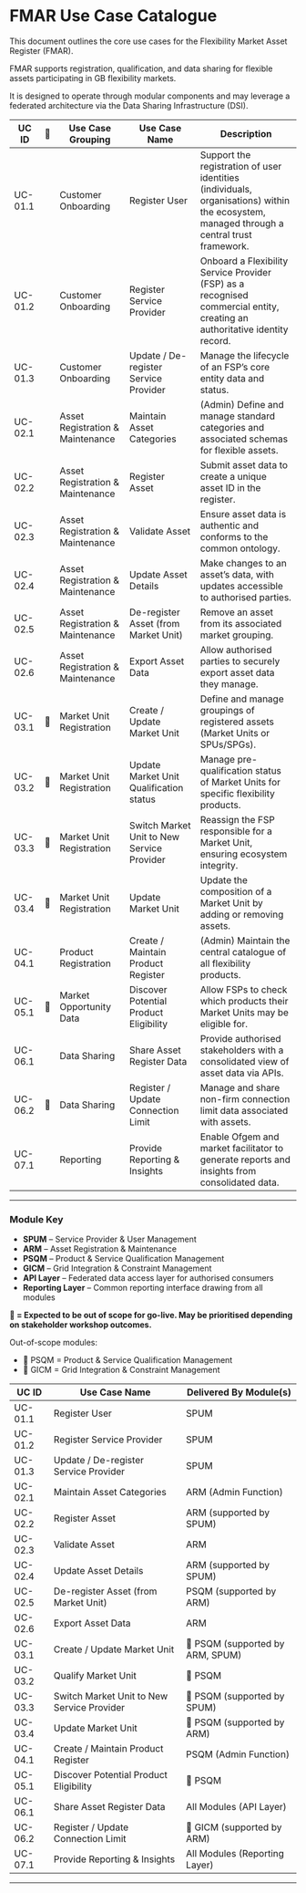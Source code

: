 # FMAR Use Case Catalogue

This document outlines the core use cases for the Flexibility Market Asset Register (FMAR).  

FMAR supports registration, qualification, and data sharing for flexible assets participating in GB flexibility markets.  

It is designed to operate through modular components and may leverage a federated architecture via the Data Sharing Infrastructure (DSI).

| UC ID    | 🔶 | Use Case Grouping              | Use Case Name                               | Description |
|----------|----|--------------------------------|---------------------------------------------|-------------|
| UC-01.1  |    | Customer Onboarding            | Register User                               | Support the registration of user identities (individuals, organisations) within the ecosystem, managed through a central trust framework. |
| UC-01.2  |    | Customer Onboarding            | Register Service Provider                   | Onboard a Flexibility Service Provider (FSP) as a recognised commercial entity, creating an authoritative identity record. |
| UC-01.3  |    | Customer Onboarding            | Update / De-register Service Provider       | Manage the lifecycle of an FSP’s core entity data and status. |
| UC-02.1  |    | Asset Registration & Maintenance | Maintain Asset Categories                 | (Admin) Define and manage standard categories and associated schemas for flexible assets. |
| UC-02.2  |    | Asset Registration & Maintenance | Register Asset                            | Submit asset data to create a unique asset ID in the register. |
| UC-02.3  |    | Asset Registration & Maintenance | Validate Asset                            | Ensure asset data is authentic and conforms to the common ontology. |
| UC-02.4  |    | Asset Registration & Maintenance | Update Asset Details                      | Make changes to an asset’s data, with updates accessible to authorised parties. |
| UC-02.5  |    | Asset Registration & Maintenance | De-register Asset (from Market Unit)      | Remove an asset from its associated market grouping. |
| UC-02.6  |    | Asset Registration & Maintenance | Export Asset Data                         | Allow authorised parties to securely export asset data they manage. |
| UC-03.1  | 🔶 | Market Unit Registration         | Create / Update Market Unit                | Define and manage groupings of registered assets (Market Units or SPUs/SPGs). |
| UC-03.2  | 🔶 | Market Unit Registration         | Update Market Unit Qualification status    | Manage pre-qualification status of Market Units for specific flexibility products. |
| UC-03.3  | 🔶 | Market Unit Registration         | Switch Market Unit to New Service Provider | Reassign the FSP responsible for a Market Unit, ensuring ecosystem integrity. |
| UC-03.4  | 🔶 | Market Unit Registration         | Update Market Unit                         | Update the composition of a Market Unit by adding or removing assets. |
| UC-04.1  |    | Product Registration             | Create / Maintain Product Register         | (Admin) Maintain the central catalogue of all flexibility products. |
| UC-05.1  | 🔶 | Market Opportunity Data          | Discover Potential Product Eligibility     | Allow FSPs to check which products their Market Units may be eligible for. |
| UC-06.1  |    | Data Sharing                     | Share Asset Register Data                  | Provide authorised stakeholders with a consolidated view of asset data via APIs. |
| UC-06.2  | 🔶 | Data Sharing                     | Register / Update Connection Limit         | Manage and share non-firm connection limit data associated with assets. |
| UC-07.1  |    | Reporting                        | Provide Reporting & Insights               | Enable Ofgem and market facilitator to generate reports and insights from consolidated data. |

---

### Module Key

- **SPUM** – Service Provider & User Management  
- **ARM** – Asset Registration & Maintenance  
- **PSQM** – Product & Service Qualification Management  
- **GICM** – Grid Integration & Constraint Management  
- **API Layer** – Federated data access layer for authorised consumers  
- **Reporting Layer** – Common reporting interface drawing from all modules

**🔶 = Expected to be out of scope for go-live. May be prioritised depending on stakeholder workshop outcomes.**

Out-of-scope modules:
- 🔶 PSQM = Product & Service Qualification Management
- 🔶 GICM = Grid Integration & Constraint Management

| UC ID    | Use Case Name                               | Delivered By Module(s)                |
|----------|---------------------------------------------|-------------------------------------|
| UC-01.1  | Register User                               | SPUM                                |
| UC-01.2  | Register Service Provider                   | SPUM                                |
| UC-01.3  | Update / De-register Service Provider       | SPUM                                |
| UC-02.1  | Maintain Asset Categories                   | ARM (Admin Function)                 |
| UC-02.2  | Register Asset                              | ARM (supported by SPUM)              |
| UC-02.3  | Validate Asset                              | ARM                                 |
| UC-02.4  | Update Asset Details                        | ARM (supported by SPUM)              |
| UC-02.5  | De-register Asset (from Market Unit)        | PSQM (supported by ARM)              |
| UC-02.6  | Export Asset Data                           | ARM                                 |
| UC-03.1  | Create / Update Market Unit                 | 🔶 PSQM (supported by ARM, SPUM)    |
| UC-03.2  | Qualify Market Unit                         | 🔶 PSQM                             |
| UC-03.3  | Switch Market Unit to New Service Provider  | 🔶 PSQM (supported by SPUM)          |
| UC-03.4  | Update Market Unit                          | 🔶 PSQM (supported by ARM)           |
| UC-04.1  | Create / Maintain Product Register          | PSQM (Admin Function)                |
| UC-05.1  | Discover Potential Product Eligibility      | 🔶 PSQM                               |
| UC-06.1  | Share Asset Register Data                   | All Modules (API Layer)              |
| UC-06.2  | Register / Update Connection Limit          | 🔶 GICM (supported by ARM)           |
| UC-07.1  | Provide Reporting & Insights                | All Modules (Reporting Layer)        |

---
